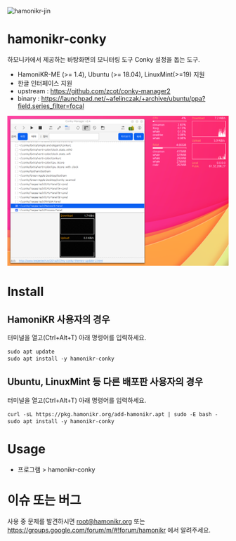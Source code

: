 ![hamonikr-jin](https://img.shields.io/badge/hamonikr-jin-violet)

# hamonikr-conky

하모니카에서 제공하는 바탕화면의 모니터링 도구 Conky 설정을 돕는 도구.

 * HamoniKR-ME (>= 1.4), Ubuntu (>= 18.04), LinuxMint(>=19) 지원
 * 한글 인터페이스 지원
 * upstream : https://github.com/zcot/conky-manager2
 * binary : https://launchpad.net/~afelinczak/+archive/ubuntu/ppa?field.series_filter=focal
 
![conky](docs/img-1.png)

# Install

## HamoniKR 사용자의 경우
터미널을 열고(Ctrl+Alt+T) 아래 명령어를 입력하세요.

```
sudo apt update
sudo apt install -y hamonikr-conky
```

## Ubuntu, LinuxMint 등 다른 배포판 사용자의 경우
터미널을 열고(Ctrl+Alt+T) 아래 명령어를 입력하세요.

```
curl -sL https://pkg.hamonikr.org/add-hamonikr.apt | sudo -E bash -
sudo apt install -y hamonikr-conky
```


# Usage
 * 프로그램 > hamonikr-conky

 # 이슈 또는 버그
 사용 중 문제를 발견하시면 root@hamonikr.org 또는 https://groups.google.com/forum/m/#!forum/hamonikr 에서 알려주세요.
